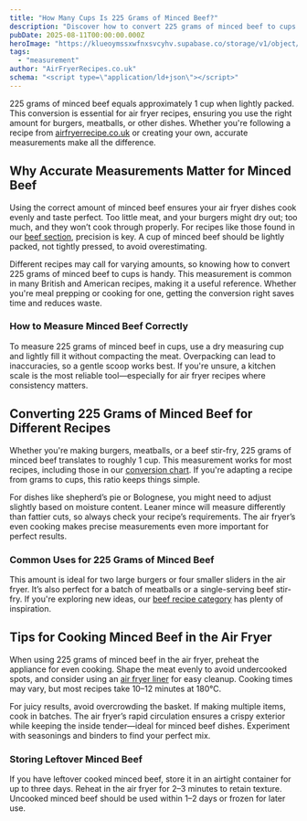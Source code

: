 ```yaml
---
title: "How Many Cups Is 225 Grams of Minced Beef?"
description: "Discover how to convert 225 grams of minced beef to cups for perfect air fryer recipes. Get precise measurements every time!"
pubDate: 2025-08-11T00:00:00.000Z
heroImage: "https://klueoymssxwfnxsvcyhv.supabase.co/storage/v1/object/public/md/how-many-cups-is-225-grams-minced-beef-3a058660.png"
tags:
  - "measurement"
author: "AirFryerRecipes.co.uk"
schema: "<script type=\"application/ld+json\"></script>"
---
```


<p>225 grams of minced beef equals approximately 1 cup when lightly packed. This conversion is essential for air fryer recipes, ensuring you use the right amount for burgers, meatballs, or other dishes. Whether you're following a recipe from <a href=https://www.airfryerrecipe.co.uk>airfryerrecipe.co.uk</a> or creating your own, accurate measurements make all the difference.</p>

<h2>Why Accurate Measurements Matter for Minced Beef</h2>  
<p>Using the correct amount of minced beef ensures your air fryer dishes cook evenly and taste perfect. Too little meat, and your burgers might dry out; too much, and they won’t cook through properly. For recipes like those found in our <a href=https://www.airfryerrecipe.co.uk/recipes>beef section</a>, precision is key. A cup of minced beef should be lightly packed, not tightly pressed, to avoid overestimating.</p>  

<p>Different recipes may call for varying amounts, so knowing how to convert 225 grams of minced beef to cups is handy. This measurement is common in many British and American recipes, making it a useful reference. Whether you're meal prepping or cooking for one, getting the conversion right saves time and reduces waste.</p>  

<h3>How to Measure Minced Beef Correctly</h3>  
<p>To measure 225 grams of minced beef in cups, use a dry measuring cup and lightly fill it without compacting the meat. Overpacking can lead to inaccuracies, so a gentle scoop works best. If you're unsure, a kitchen scale is the most reliable tool—especially for air fryer recipes where consistency matters.</p>  

<h2>Converting 225 Grams of Minced Beef for Different Recipes</h2>  
<p>Whether you're making burgers, meatballs, or a beef stir-fry, 225 grams of minced beef translates to roughly 1 cup. This measurement works for most recipes, including those in our <a href=https://www.airfryerrecipe.co.uk/air-fryer-conversion-chart>conversion chart</a>. If you're adapting a recipe from grams to cups, this ratio keeps things simple.</p>  

<p>For dishes like shepherd’s pie or Bolognese, you might need to adjust slightly based on moisture content. Leaner mince will measure differently than fattier cuts, so always check your recipe’s requirements. The air fryer’s even cooking makes precise measurements even more important for perfect results.</p>  

<h3>Common Uses for 225 Grams of Minced Beef</h3>  
<p>This amount is ideal for two large burgers or four smaller sliders in the air fryer. It’s also perfect for a batch of meatballs or a single-serving beef stir-fry. If you're exploring new ideas, our <a href=https://www.airfryerrecipe.co.uk/recipe-category/beef>beef recipe category</a> has plenty of inspiration.</p>  

<h2>Tips for Cooking Minced Beef in the Air Fryer</h2>  
<p>When using 225 grams of minced beef in the air fryer, preheat the appliance for even cooking. Shape the meat evenly to avoid undercooked spots, and consider using an <a href=https://www.airfryerrecipe.co.uk/air-fryer-cleaner>air fryer liner</a> for easy cleanup. Cooking times may vary, but most recipes take 10–12 minutes at 180°C.</p>  

<p>For juicy results, avoid overcrowding the basket. If making multiple items, cook in batches. The air fryer’s rapid circulation ensures a crispy exterior while keeping the inside tender—ideal for minced beef dishes. Experiment with seasonings and binders to find your perfect mix.</p>  

<h3>Storing Leftover Minced Beef</h3>  
<p>If you have leftover cooked minced beef, store it in an airtight container for up to three days. Reheat in the air fryer for 2–3 minutes to retain texture. Uncooked minced beef should be used within 1–2 days or frozen for later use.</p>